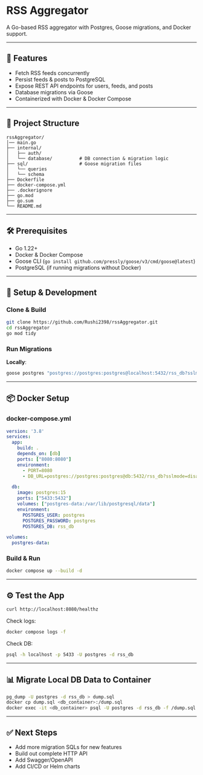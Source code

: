 # RSS Aggregator

A Go-based RSS aggregator with Postgres, Goose migrations, and Docker support.

---

## 🚀 Features

* Fetch RSS feeds concurrently
* Persist feeds & posts to PostgreSQL
* Expose REST API endpoints for users, feeds, and posts
* Database migrations via Goose
* Containerized with Docker & Docker Compose

---

## 📁 Project Structure

```
rssAggregator/
│── main.go
├── internal/
│   ├── auth/
│   └── database/          # DB connection & migration logic
├── sql/                   # Goose migration files
│   └── queries
│   └── schema
├── Dockerfile
├── docker-compose.yml
├── .dockerignore
├── go.mod
├── go.sum
└── README.md
```

---

## 🛠️ Prerequisites

* Go 1.22+
* Docker & Docker Compose
* Goose CLI (`go install github.com/pressly/goose/v3/cmd/goose@latest`)
* PostgreSQL (if running migrations without Docker)

---

## 🧱 Setup & Development

### Clone & Build

```bash
git clone https://github.com/Rushi2398/rssAggregator.git
cd rssAggregator
go mod tidy
```

### Run Migrations

**Locally**:

```bash
goose postgres "postgres://postgres:postgres@localhost:5432/rss_db?sslmode=disable" up
```

---

## 📦 Docker Setup

### docker-compose.yml

```yaml
version: '3.8'
services:
  app:
    build: .
    depends_on: [db]
    ports: ["8080:8080"]
    environment:
      - PORT=8080
      - DB_URL=postgres://postgres:postgres@db:5432/rss_db?sslmode=disable

  db:
    image: postgres:15
    ports: ["5433:5432"]
    volumes: ["postgres-data:/var/lib/postgresql/data"]
    environment:
      POSTGRES_USER: postgres
      POSTGRES_PASSWORD: postgres
      POSTGRES_DB: rss_db

volumes:
  postgres-data:
```

### Build & Run

```bash
docker compose up --build -d
```

---

## ⚙️ Test the App

```bash
curl http://localhost:8080/healthz
```

Check logs:

```bash
docker compose logs -f
```

Check DB:

```bash
psql -h localhost -p 5433 -U postgres -d rss_db
```

---

## 📊 Migrate Local DB Data to Container

```bash
pg_dump -U postgres -d rss_db > dump.sql
docker cp dump.sql <db_container>:/dump.sql
docker exec -it <db_container> psql -U postgres -d rss_db -f /dump.sql
```

---

## ✅ Next Steps

* Add more migration SQLs for new features
* Build out complete HTTP API
* Add Swagger/OpenAPI
* Add CI/CD or Helm charts
